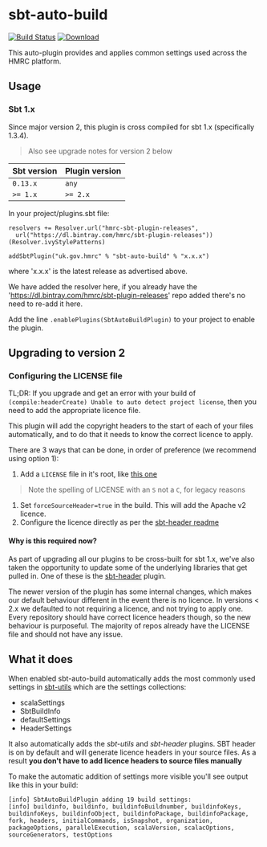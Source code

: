 # sbt-auto-build

[![Build Status](https://travis-ci.org/hmrc/sbt-auto-build.svg?branch=master)](https://travis-ci.org/hmrc/sbt-auto-build) [ ![Download](https://api.bintray.com/packages/hmrc/sbt-plugin-releases/sbt-auto-build/images/download.svg) ](https://bintray.com/hmrc/sbt-plugin-releases/sbt-auto-build/_latestVersion)

This auto-plugin provides and applies common settings used across the HMRC platform. 

Usage
-----

### Sbt 1.x

Since major version 2, this plugin is cross compiled for sbt 1.x (specifically 1.3.4).

> Also see upgrade notes for version 2 below

| Sbt version | Plugin version |
| ----------- | -------------- |
| `0.13.x`    | `any`          |
| `>= 1.x`    | `>= 2.x`       |

In your project/plugins.sbt file:
```
resolvers += Resolver.url("hmrc-sbt-plugin-releases",
  url("https://dl.bintray.com/hmrc/sbt-plugin-releases"))(Resolver.ivyStylePatterns)

addSbtPlugin("uk.gov.hmrc" % "sbt-auto-build" % "x.x.x")
```

where 'x.x.x' is the latest release as advertised above.

We have added the resolver here, if you already have the 'https://dl.bintray.com/hmrc/sbt-plugin-releases' repo added there's no need to re-add it here.

Add the line ```.enablePlugins(SbtAutoBuildPlugin)``` to your project to enable the plugin.

## Upgrading to version 2

### Configuring the LICENSE file

TL;DR: If you upgrade and get an error with your build of `(compile:headerCreate) Unable to auto detect project license`,
then you need to add the appropriate licence file.

This plugin will add the copyright headers to the start of each of your files automatically, and to do that it needs to 
know the correct licence to apply.

There are 3 ways that can be done, in order of preference (we recommend using option 1):

1. Add a `LICENSE` file in it's root, like [this one](https://github.com/hmrc/service-dependencies/blob/master/LICENSE)
> Note the spelling of LICENSE with an `S` not a `C`, for legacy reasons 
1. Set `forceSourceHeader=true` in the build. This will add the Apache v2 licence.
1. Configure the licence directly as per the [sbt-header readme](https://github.com/sbt/sbt-header)

#### Why is this required now?
As part of upgrading all our plugins to be cross-built for sbt 1.x, we've also taken the opportunity to update some of the
underlying libraries that get pulled in. One of these is the [sbt-header](https://github.com/sbt/sbt-header) plugin. 

The newer version of the plugin has some internal changes, which makes our default behaviour different in the event there
is no licence. In versions < 2.x we defaulted to not requiring a licence, and not trying to apply one. Every repository
should have correct licence headers though, so the new behaviour is purposeful. The majority of repos already have the
LICENSE file and should not have any issue.

What it does
------------

When enabled sbt-auto-build automatically adds the most commonly used settings in [sbt-utils](https://github.com/hmrc/) which are the settings collections:

* scalaSettings
* SbtBuildInfo
* defaultSettings
* HeaderSettings

It also automatically adds the  *sbt-utils* and *sbt-header* plugins. SBT header is on by default and will generate licence headers in your source files. As a result **you don't have to add licence headers to source files manually**

To make the automatic addition of settings more visible you'll see output like this in your build:
```
[info] SbtAutoBuildPlugin adding 19 build settings:
[info] buildinfo, buildinfo, buildinfoBuildnumber, buildinfoKeys, buildinfoKeys, buildinfoObject, buildinfoPackage, buildinfoPackage, fork, headers, initialCommands, isSnapshot, organization, packageOptions, parallelExecution, scalaVersion, scalacOptions, sourceGenerators, testOptions
```